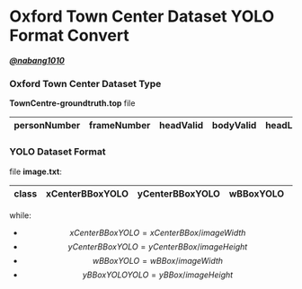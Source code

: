 # Oxford Town Center Dataset YOLO Format Convert

[***@nabang1010***](https://github.com/nabang1010)


### Oxford Town Center Dataset Type

**TownCentre-groundtruth.top** file 

| **personNumber** | **frameNumber** | **headValid** | **bodyValid** | **headLeft** | **headTop** | **headRight** | **headBottom** | **bodyLeft** | **bodyTop** | **bodyRight** | **bodyBottom** |
|---|---|---|---|---|---|---|---|---|---|---|---|


### YOLO Dataset Format

file **image.txt**:

| **class** | **xCenterBBoxYOLO** | **yCenterBBoxYOLO** | **wBBoxYOLO** | **hBBoxYOLO** | 
|---|---|---|---|---|

while:

* $$xCenterBBoxYOLO = xCenterBBox/imageWidth$$
* $$yCenterBBoxYOLO = yCenterBBox/imageHeight$$
* $$wBBoxYOLO = wBBox/imageWidth$$
* $$yBBoxYOLOYOLO = yBBox/imageHeight$$